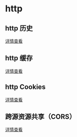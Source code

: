# http

## http 历史

[详情查看](http-history.md)

## http 缓存

[详情查看](http-cache.md)

## http Cookies

[详情查看](http-cookies.md)

## 跨源资源共享（CORS）

[详情查看](network/http-cors.md)
